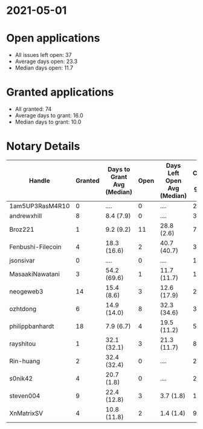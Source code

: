 2021-05-01
==========

# Open applications

- All issues left open: 37
- Average days open: 23.3
- Median days open: 11.7

# Granted applications

- All granted: 74
- Average days to grant: 16.0
- Median days to grant: 10.0

# Notary Details

| Handle            |   Granted | Days to Grant Avg (Median)   |   Open | Days Left Open Avg (Median)   |   Closed (no grant) |
|-------------------|-----------|------------------------------|--------|-------------------------------|---------------------|
| 1am5UP3RasM4R10   |         0 | ....                         |      0 | ....                          |                   2 |
| andrewxhill       |         8 | 8.4  (7.9)                   |      0 | ....                          |                  30 |
| Broz221           |         1 | 9.2  (9.2)                   |     11 | 28.8  (2.6)                   |                   7 |
| Fenbushi-Filecoin |         4 | 18.3  (16.6)                 |      2 | 40.7  (40.7)                  |                  32 |
| jsonsivar         |         0 | ....                         |      0 | ....                          |                  13 |
| MasaakiNawatani   |         3 | 54.2  (69.6)                 |      1 | 11.7  (11.7)                  |                  14 |
| neogeweb3         |        14 | 15.4  (8.6)                  |      3 | 12.6  (17.9)                  |                  26 |
| ozhtdong          |         6 | 14.9  (14.0)                 |      8 | 32.3  (34.6)                  |                  33 |
| philippbanhardt   |        18 | 7.9  (6.7)                   |      4 | 19.5  (11.2)                  |                  57 |
| rayshitou         |         1 | 32.1  (32.1)                 |      3 | 21.3  (11.7)                  |                   8 |
| Rin-huang         |         2 | 32.4  (32.4)                 |      0 | ....                          |                   2 |
| s0nik42           |         4 | 20.7  (1.8)                  |      0 | ....                          |                  20 |
| steven004         |         9 | 22.4  (12.8)                 |      3 | 3.7  (1.8)                    |                  19 |
| XnMatrixSV        |         4 | 10.8  (11.8)                 |      2 | 1.4  (1.4)                    |                   9 |